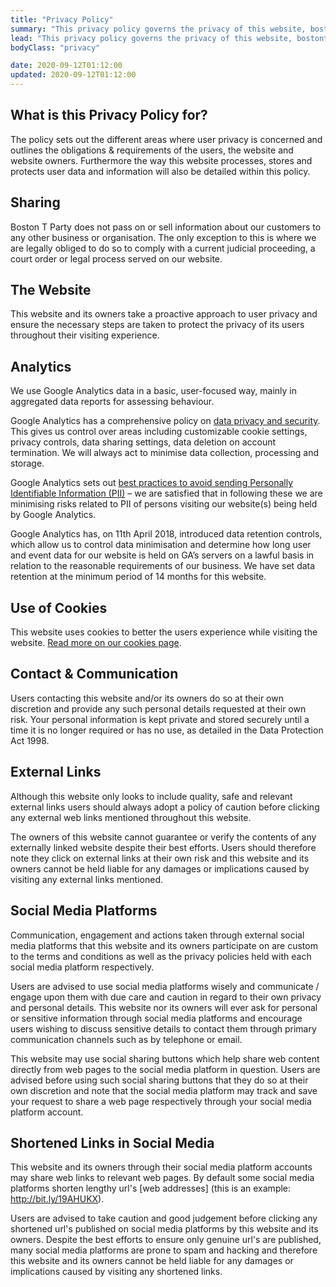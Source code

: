 ```yaml
---
title: "Privacy Policy"
summary: "This privacy policy governs the privacy of this website, bostontparty.co.za, and its users who choose to use it."
lead: "This privacy policy governs the privacy of this website, bostontparty.co.za, and its users who choose to use it."
bodyClass: "privacy"

date: 2020-09-12T01:12:00
updated: 2020-09-12T01:12:00
---
```


## What is this Privacy Policy for?

The policy sets out the different areas where user privacy is concerned and outlines the obligations & requirements of the users, the website and website owners. Furthermore the way this website processes, stores and protects user data and information will also be detailed within this policy.

## Sharing

Boston T Party does not pass on or sell information about our customers to any other business or organisation. The only exception to this is where we are legally obliged to do so to comply with a current judicial proceeding, a court order or legal process served on our website.

## The Website

This website and its owners take a proactive approach to user privacy and ensure the necessary steps are taken to protect the privacy of its users throughout their visiting experience.

## Analytics

We use Google Analytics data in a basic, user-focused way, mainly in aggregated data reports for assessing behaviour.

Google Analytics has a comprehensive policy on [data privacy and security][1]. This gives us control over areas including customizable cookie settings, privacy controls, data sharing settings, data deletion on account termination. We will always act to minimise data collection, processing and storage.

Google Analytics sets out [best practices to avoid sending Personally Identifiable Information (PII)][2] – we are satisfied that in following these we are minimising risks related to PII of persons visiting our website(s) being held by Google Analytics.

Google Analytics has, on 11th April 2018, introduced data retention controls, which allow us to control data minimisation and determine how long user and event data for our website is held on GA’s servers on a lawful basis in relation to the reasonable requirements of our business. We have set data retention at the minimum period of 14 months for this website.

## Use of Cookies

This website uses cookies to better the users experience while visiting the website. [Read more on our cookies page][3].

## Contact & Communication

Users contacting this website and/or its owners do so at their own discretion and provide any such personal details requested at their own risk. Your personal information is kept private and stored securely until a time it is no longer required or has no use, as detailed in the Data Protection Act 1998.

## External Links

Although this website only looks to include quality, safe and relevant external links users should always adopt a policy of caution before clicking any external web links mentioned throughout this website.

The owners of this website cannot guarantee or verify the contents of any externally linked website despite their best efforts. Users should therefore note they click on external links at their own risk and this website and its owners cannot be held liable for any damages or implications caused by visiting any external links mentioned.

## Social Media Platforms

Communication, engagement and actions taken through external social media platforms that this website and its owners participate on are custom to the terms and conditions as well as the privacy policies held with each social media platform respectively.

Users are advised to use social media platforms wisely and communicate / engage upon them with due care and caution in regard to their own privacy and personal details. This website nor its owners will ever ask for personal or sensitive information through social media platforms and encourage users wishing to discuss sensitive details to contact them through primary communication channels such as by telephone or email.

This website may use social sharing buttons which help share web content directly from web pages to the social media platform in question. Users are advised before using such social sharing buttons that they do so at their own discretion and note that the social media platform may track and save your request to share a web page respectively through your social media platform account.

## Shortened Links in Social Media

This website and its owners through their social media platform accounts may share web links to relevant web pages. By default some social media platforms shorten lengthy url's [web addresses] (this is an example: http://bit.ly/19AHUKX).

Users are advised to take caution and good judgement before clicking any shortened url's published on social media platforms by this website and its owners. Despite the best efforts to ensure only genuine url's are published, many social media platforms are prone to spam and hacking and therefore this website and its owners cannot be held liable for any damages or implications caused by visiting any shortened links.

[1]: https://support.google.com/analytics/topic/2919631
[2]: https://support.google.com/analytics/answer/6366371
[3]: /cookies
